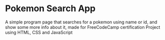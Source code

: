 # Pokemon Search App
 A simple program page that searches for a pokemon using name or id, and show some more info about it, made for FreeCodeCamp certification Project using HTML, CSS and JavaScript
